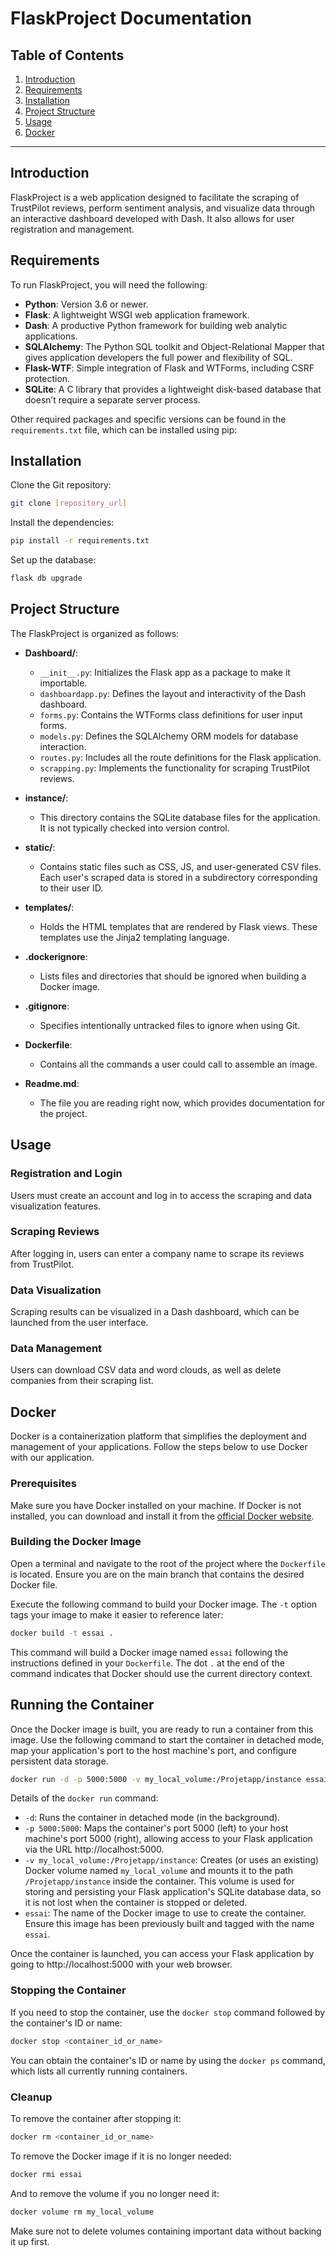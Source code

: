 # FlaskProject Documentation

## Table of Contents
1. [Introduction](#introduction)
2. [Requirements](#requirements)
3. [Installation](#installation)
4. [Project Structure](#project-structure)
5. [Usage](#usage)
6. [Docker](#docker)


---

## Introduction

FlaskProject is a web application designed to facilitate the scraping of TrustPilot reviews, perform sentiment analysis, and visualize data through an interactive dashboard developed with Dash. It also allows for user registration and management.

## Requirements

To run FlaskProject, you will need the following:

- **Python**: Version 3.6 or newer.
- **Flask**: A lightweight WSGI web application framework.
- **Dash**: A productive Python framework for building web analytic applications.
- **SQLAlchemy**: The Python SQL toolkit and Object-Relational Mapper that gives application developers the full power and flexibility of SQL.
- **Flask-WTF**: Simple integration of Flask and WTForms, including CSRF protection.
- **SQLite**: A C library that provides a lightweight disk-based database that doesn’t require a separate server process.

Other required packages and specific versions can be found in the `requirements.txt` file, which can be installed using pip:

## Installation

Clone the Git repository:
```bash
git clone [repository_url]
```
Install the dependencies:
```bash
pip install -r requirements.txt
```
Set up the database:
```bash
flask db upgrade
```

## Project Structure

The FlaskProject is organized as follows:

- **Dashboard/**: 
  - `__init__.py`: Initializes the Flask app as a package to make it importable.
  - `dashboardapp.py`: Defines the layout and interactivity of the Dash dashboard.
  - `forms.py`: Contains the WTForms class definitions for user input forms.
  - `models.py`: Defines the SQLAlchemy ORM models for database interaction.
  - `routes.py`: Includes all the route definitions for the Flask application.
  - `scrapping.py`: Implements the functionality for scraping TrustPilot reviews.

- **instance/**: 
  - This directory contains the SQLite database files for the application. It is not typically checked into version control.

- **static/**: 
  - Contains static files such as CSS, JS, and user-generated CSV files. Each user's scraped data is stored in a subdirectory corresponding to their user ID.

- **templates/**: 
  - Holds the HTML templates that are rendered by Flask views. These templates use the Jinja2 templating language.

- **.dockerignore**: 
  - Lists files and directories that should be ignored when building a Docker image.

- **.gitignore**: 
  - Specifies intentionally untracked files to ignore when using Git.

- **Dockerfile**: 
  - Contains all the commands a user could call to assemble an image.

- **Readme.md**: 
  - The file you are reading right now, which provides documentation for the project.

## Usage

### Registration and Login
Users must create an account and log in to access the scraping and data visualization features.

### Scraping Reviews
After logging in, users can enter a company name to scrape its reviews from TrustPilot.

### Data Visualization
Scraping results can be visualized in a Dash dashboard, which can be launched from the user interface.

### Data Management
Users can download CSV data and word clouds, as well as delete companies from their scraping list.

## Docker 

Docker is a containerization platform that simplifies the deployment and management of your applications. Follow the steps below to use Docker with our application.

### Prerequisites

Make sure you have Docker installed on your machine. If Docker is not installed, you can download and install it from the [official Docker website](https://docs.docker.com/get-docker/).

### Building the Docker Image

Open a terminal and navigate to the root of the project where the `Dockerfile` is located. Ensure you are on the main branch that contains the desired Docker file.

Execute the following command to build your Docker image. The `-t` option tags your image to make it easier to reference later:

```sh
docker build -t essai .
```

This command will build a Docker image named `essai` following the instructions defined in your `Dockerfile`. The dot `.` at the end of the command indicates that Docker should use the current directory context.

## Running the Container

Once the Docker image is built, you are ready to run a container from this image. Use the following command to start the container in detached mode, map your application's port to the host machine's port, and configure persistent data storage.

```bash
docker run -d -p 5000:5000 -v my_local_volume:/Projetapp/instance essai
```

Details of the `docker run` command:

- `-d`: Runs the container in detached mode (in the background).
- `-p 5000:5000`: Maps the container's port 5000 (left) to your host machine's port 5000 (right), allowing access to your Flask application via the URL http://localhost:5000.
- `-v my_local_volume:/Projetapp/instance`: Creates (or uses an existing) Docker volume named `my_local_volume` and mounts it to the path `/Projetapp/instance` inside the container. This volume is used for storing and persisting your Flask application's SQLite database data, so it is not lost when the container is stopped or deleted.
- `essai`: The name of the Docker image to use to create the container. Ensure this image has been previously built and tagged with the name `essai`.

Once the container is launched, you can access your Flask application by going to http://localhost:5000 with your web browser.

### Stopping the Container

If you need to stop the container, use the `docker stop` command followed by the container's ID or name:

```bash
docker stop <container_id_or_name>
```

You can obtain the container's ID or name by using the `docker ps` command, which lists all currently running containers.

### Cleanup

To remove the container after stopping it:

```bash
docker rm <container_id_or_name>
```

To remove the Docker image if it is no longer needed:

```bash
docker rmi essai
```

And to remove the volume if you no longer need it:

```bash
docker volume rm my_local_volume
```

Make sure not to delete volumes containing important data without backing it up first.
